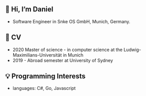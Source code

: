 ## 🚀 Hi, I’m Daniel
- Software Engineer in Snke OS GmbH, Munich, Germany.

## 📜 CV
- 2020 Master of science - in computer science at the Ludwig-Maximilians-Universität in Munich
- 2019 - Abroad semester at University of Sydney

## 💡 Programming Interests
- languages: C#, Go, Javascript

